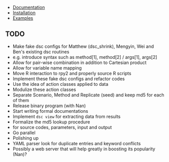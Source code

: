 *  [Documentation](./)
 *  [Installation](../src)
*  [Examples](../vignettes/one_sample_location)

## TODO
*  Make fake dsc configs for Matthew (dsc_shrink), Mengyin, Wei and Ben's existing dsc routines
 *  e.g. introduce syntax such as method[1], method[2] / args[1], args[2]
 *  Allow for pair-wise combination in addition to Cartesian product
 *  Allow for variable name mapping
*  Move R interaction to rpy2 and properly source R scripts
*  Implement these fake dsc configs and refactor codes
 *  Use the idea of action classes applied to data
 *  Modulize these action classes
 *  Separate Scenario, Method and Replicate (seed) and keep md5 for each of them
*  Release binary program (with Nan)
*  Start writing formal documentations
*  Implement `dsc view` for extracting data from results
*  Formalize the md5 lookup procedure
 *  for source codes, parameters, input and output
*  Go parallel
*  Polishing up
 *  YAML parser look for duplicate entries and keyword conflicts
*  Possibly a web server that will help greatly in boosting its popularity (Nan)?
